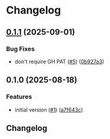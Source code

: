 # Changelog

## [0.1.1](https://github.com/masterpointio/github-action-trunk-upgrade/compare/v0.1.0...v0.1.1) (2025-09-01)


### Bug Fixes

* don't require GH PAT ([#5](https://github.com/masterpointio/github-action-trunk-upgrade/issues/5)) ([0b927a3](https://github.com/masterpointio/github-action-trunk-upgrade/commit/0b927a33380e33d406f8d68d4f746fa6447d1a01))

## 0.1.0 (2025-08-18)


### Features

* initial version ([#1](https://github.com/masterpointio/github-action-trunk-upgrade/issues/1)) ([a7f643c](https://github.com/masterpointio/github-action-trunk-upgrade/commit/a7f643c64d28628f04448fa03a2e194cb3a44b3f))

## Changelog
